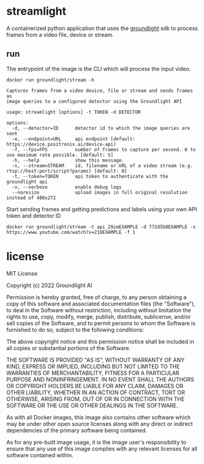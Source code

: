 # streamlight
A containerized python application that uses the [groundlight](https://www.groundlight.ai/) sdk to
process frames from a video file, device or stream.

## run
The entrypoint of the image is the CLI which will process the input video.
``` shell
docker run groundlight/stream -h

Captures frames from a video device, file or stream and sends frames as
image queries to a configured detector using the Groundlight API

usage: streamlight [options] -t TOKEN -d DETECTOR

options:
  -d, --detector=ID      detector id to which the image queries are sent
  -e, --endpoint=URL     api endpoint [default: https://device.positronix.ai/device-api]
  -f, --fps=FPS          number of frames to capture per second. 0 to use maximum rate possible. [default: 5]
  -h, --help             show this message.
  -s, --stream=STREAM    id, filename or URL of a video stream (e.g. rtsp://host:port/script?params) [default: 0]
  -t, --token=TOKEN      api token to authenticate with the groundlight api
  -v, --verbose          enable debug logs
  --noresize             upload images in full original resolution instead of 480x272
```
Start sending frames and getting predictions and labels using your own API token and detector ID
``` shell
docker run groundlight/stream -t api_29imEXAMPLE -d 772d5b0EXAMPLE -s https://www.youtube.com/watch?v=210EXAMPLE -f 1
```
# license
MIT License

Copyright (c) 2022 Groundlight AI

Permission is hereby granted, free of charge, to any person obtaining
a copy of this software and associated documentation files (the
"Software"), to deal in the Software without restriction, including
without limitation the rights to use, copy, modify, merge, publish,
distribute, sublicense, and/or sell copies of the Software, and to
permit persons to whom the Software is furnished to do so, subject to
the following conditions:

The above copyright notice and this permission notice shall be
included in all copies or substantial portions of the Software.

THE SOFTWARE IS PROVIDED "AS IS", WITHOUT WARRANTY OF ANY KIND,
EXPRESS OR IMPLIED, INCLUDING BUT NOT LIMITED TO THE WARRANTIES OF
MERCHANTABILITY, FITNESS FOR A PARTICULAR PURPOSE AND
NONINFRINGEMENT. IN NO EVENT SHALL THE AUTHORS OR COPYRIGHT HOLDERS BE
LIABLE FOR ANY CLAIM, DAMAGES OR OTHER LIABILITY, WHETHER IN AN ACTION
OF CONTRACT, TORT OR OTHERWISE, ARISING FROM, OUT OF OR IN CONNECTION
WITH THE SOFTWARE OR THE USE OR OTHER DEALINGS IN THE SOFTWARE.

As with all Docker images, this image also contains other software
which may be under other open source licenses along with any direct or
indirect dependencies of the primary software being contained.

As for any pre-built image usage, it is the image user's
responsibility to ensure that any use of this image complies with any
relevant licenses for all software contained within.
